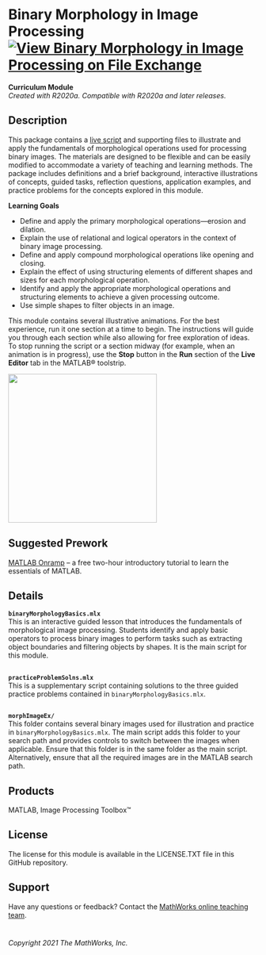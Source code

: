 # Binary Morphology in Image Processing [![View Binary Morphology in Image Processing on File Exchange](https://www.mathworks.com/matlabcentral/images/matlab-file-exchange.svg)](https://www.mathworks.com/matlabcentral/fileexchange/94590-binary-morphology-in-image-processing)
**Curriculum Module**  
_Created with R2020a. Compatible with R2020a and later releases._  

## Description ##
This package contains a  [live script](https://www.mathworks.com/products/matlab/live-editor.html) and supporting files to illustrate and apply the fundamentals of morphological operations used for processing binary images. The materials are designed to be flexible and can be easily modified to accommodate a variety of teaching and learning methods. The package includes definitions and a brief background, interactive illustrations of concepts, guided tasks, reflection questions, application examples, and practice problems for the concepts explored in this module.

**Learning Goals**
- Define and apply the primary morphological operations—erosion and dilation.
- Explain the use of relational and logical operators in the context of binary image processing.
- Define and apply compound morphological operations like opening and closing.
- Explain the effect of using structuring elements of different shapes and sizes for each morphological operation.
- Identify and apply the appropriate morphological operations and structuring elements to achieve a given processing outcome.
- Use simple shapes to filter objects in an image.

This module contains several illustrative animations. For the best experience, run it one section at a time to begin. The instructions will guide you through each section while also allowing for free exploration of ideas.
To stop running the script or a section midway (for example, when an animation is in progress), use the **Stop** button in the **Run** section of the **Live Editor** tab in the MATLAB® toolstrip.  

<img src="https://user-images.githubusercontent.com/81376570/121722348-55a89380-cab3-11eb-962e-0b071db7964e.gif" width="300" height="300" />

## Suggested Prework ## 
[MATLAB Onramp](https://www.mathworks.com/learn/tutorials/matlab-onramp.html) – a free two-hour introductory tutorial to learn the essentials of MATLAB.  

## Details ##

**`binaryMorphologyBasics.mlx`**  
This is an interactive guided lesson that introduces the fundamentals of morphological image processing. Students identify and apply basic operators to process binary images to perform tasks such as extracting object boundaries and filtering objects by shapes. It is the main script for this module.  

## ##
**`practiceProblemSolns.mlx`**  
This is a supplementary script containing solutions to the three guided practice problems contained in `binaryMorphologyBasics.mlx`.  

## ##
**`morphImageEx/`**  
This folder contains several binary images used for illustration and practice in `binaryMorphologyBasics.mlx`. The main script adds this folder to your search path and provides controls to switch between the images when applicable. Ensure that this folder is in the same folder as the main script. Alternatively, ensure that all the required images are in the MATLAB search path.

## Products ##
MATLAB, Image Processing Toolbox™

## License ##
The license for this module is available in the LICENSE.TXT file in this GitHub repository.

## Support ##
Have any questions or feedback? Contact the [MathWorks online teaching team](mailto:onlineteaching@mathworks.com).

# #

_Copyright 2021 The MathWorks, Inc._
